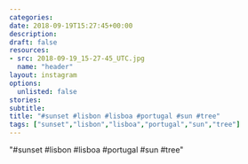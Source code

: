 ```yaml
---
categories:
date: 2018-09-19T15:27:45+00:00
description:
draft: false
resources:
- src: 2018-09-19_15-27-45_UTC.jpg
  name: "header"
layout: instagram
options:
  unlisted: false
stories:
subtitle:
title: "#sunset #lisbon #lisboa #portugal #sun #tree"
tags: ["sunset","lisbon","lisboa","portugal","sun","tree"]
---
```


"#sunset #lisbon #lisboa #portugal #sun #tree"
